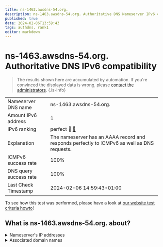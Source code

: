 ```yaml
---
title: ns-1463.awsdns-54.org.
description: ns-1463.awsdns-54.org. Authoritative DNS Nameserver IPv6 compatibility
published: true
date: 2024-02-06T13:59:43
tags: authdns, rank1
editor: markdown
---
```


# ns-1463.awsdns-54.org. Authoritative DNS IPv6 compatibility

> The results shown here are accumulated by automation. If you're convinced the displayed data is wrong, please [contact the administrators](/howto/chat). 
{.is-info}




|   |   |
| - | - |
| Nameserver DNS name | ns-1463.awsdns-54.org.
| Amount IPv6 address | 1
| IPv6 ranking | perfect :1st_place_medal: [🔗](/howto/ranking) |
| Explanation | The nameserver has an AAAA record and responds perfectly to ICMPv6 as well as DNS requests. |
| ICMPv6 success rate | 100%|
| DNS query success rate | 100% |
| Last Check Timestamp | 2024-02-06 14:59:43+01:00 |

To see how this test was performed, please have a look at [our website test criteria howto](/howto/testcriteria/authdns)!


## What is ns-1463.awsdns-54.org. about?




<details>
<summary>Nameserver's IP addresses</summary>

2600:9000:5305:b700::1

</details>



<details>
<summary>Associated domain names</summary>

vimeo.com

</details>

